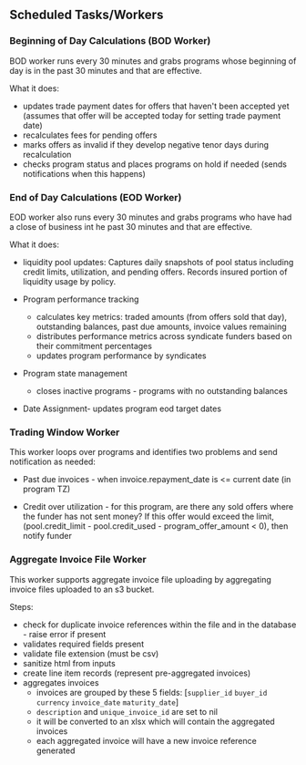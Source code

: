 ## Scheduled Tasks/Workers

### Beginning of Day Calculations (BOD Worker)
BOD worker runs every 30 minutes and grabs programs whose beginning of day is in the past 30 minutes and that are effective. 

What it does:
+ updates trade payment dates for offers that haven't been accepted yet (assumes that offer will be accepted today for setting trade payment date)
+ recalculates fees for pending offers
+ marks offers as invalid if they develop negative tenor days during recalculation
+ checks program status and places programs on hold if needed (sends notifications when this happens)

### End of Day Calculations (EOD Worker)
EOD worker also runs every 30 minutes and grabs programs who have had a close of business int he past 30 minutes and that are effective.

What it does:
+ liquidity pool updates: Captures daily snapshots of pool status including credit limits, utilization, and pending offers. Records insured portion of liquidity usage by policy.

+ Program performance tracking
  - calculates key metrics: traded amounts (from offers sold that day), outstanding balances, past due amounts, invoice values remaining
  - distributes performance metrics across syndicate funders based on their commitment percentages
  - updates program performance by syndicates

+ Program state management
  - closes inactive programs - programs with no outstanding balances

+ Date Assignment- updates program eod target dates

### Trading Window Worker
This worker loops over programs and identifies two problems and send notification as needed:
+ Past due invoices - when invoice.repayment_date is <= current date (in program TZ)

+ Credit over utilization - for this program, are there any sold offers where the funder has not sent money? If this offer would exceed the limit, (pool.credit_limit - pool.credit_used - program_offer_amount < 0), then notify funder

### Aggregate Invoice File Worker
This worker supports aggregate invoice file uploading by aggregating invoice files uploaded to an s3 bucket. 

Steps:
  + check for duplicate invoice references within the file and in the database - raise error if present
  + validates required fields present
  + validate file extension (must be csv)
  + sanitize html from inputs
  + create line item records (represent pre-aggregated invoices)
  + aggregates invoices
    - invoices are grouped by these 5 fields: [`supplier_id` `buyer_id` `currency` `invoice_date` `maturity_date`]
    - `description` and `unique_invoice_id` are set to nil 
    - it will be converted to an xlsx which will contain the aggregated invoices
    - each aggregated invoice will have a new invoice reference generated
